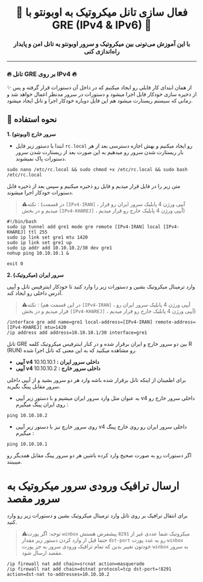 <div align="center">

<h1>🚀 فعال سازی تانل میکروتیک به اوبونتو با GRE (IPv4 & IPv6) 🚀</h1>

<h3>با این آموزش می‌تونی بین میکروتیک و سرور اوبونتو یه تانل امن و پایدار راه‌اندازی کنی</h3>

</div>

---

<h3>🔥 تانل GRE بر روی IPv4 🔥</h3>

✨ از همان ابتدای کار فایلی رو ایجاد میکنیم که در داخل آن دستورات قرار گرفته و پس از ذخیره سازی خودکار فایل اجرا میشود و دستورات در سرور مدنظر اعمال خواهد شد و زمانی که سیستم ریستارت میشود هم این فایل دوباره خودکار اجرا و تانل ایجاد میشود.


## 🚀 نحوه استفاده
**1. سرور خارج (اوبونتو)**
- ابتدا با دستور زیر فایل `rc.local` رو ایجاد میکنیم و بهش اجازه دسترسی بعد از هر بار ریستارت شدن سرور رو میدهیم به این صورت بعد از ریستارت شدن سرور دستورات پاک نمیشوند.
```shell
sudo nano /etc/rc.local && sudo chmod +x /etc/rc.local && sudo bash /etc/rc.local
```
متن زیر را در فایل قرار میدیم و فایل رو ذخیره میکنیم و سپس بعد از ذخیره فایل دستورات خودکار اجرا میشوند.
>⚠️نکته : (در قسمت `[IPv4-IRAN]` ، آیپی ورژن 4 پابلیک سرور ایران رو قرار میدیم و در بخش `[IPv4-KHAREJ]` ، آیپی ورژن 4 پابلیک خارج رو قرار میدیم)
```shell
#!/bin/bash
sudo ip tunnel add gre1 mode gre remote [IPv4-IRAN] local [IPv4-KHAREJ] ttl 255
sudo ip link set gre1 mtu 1420
sudo ip link set gre1 up
sudo ip addr add 10.10.10.2/30 dev gre1
nohup ping 10.10.10.1 &

exit 0
```
**2. سرور ایران (میکروتیک)**

وارد ترمینال میکروتیک بشین و دستورات زیر را وارد کنید تا خودکار اینترفیس تانل و آیپی آدرس داخلی رو ایجاد کند.
>⚠️نکته : (در این قسمت هم `[IPv4-IRAN]` ، آیپی ورژن 4 پابلیک سرور ایران رو قرار میدیم و در بخش `[IPv4-KHAREJ]` ، آیپی ورژن 4 پابلیک خارج رو قرار میدیم)

```shell
/interface gre add name=gre1 local-address=[IPv4-IRAN] remote-address=[IPv4-KHAREJ] mtu=1420
/ip address add address=10.10.10.1/30 interface=gre1
```
تانل GRE بین دو سرور خارج و ایران برقرار شده و در کنار اینترفیس میکروتیک کلمه R (RUN) رو مشاهده میکنید که به این معنی که تانل اجرا شده.

 - **آیپی v4 داخلی سرور ایران :** 10.10.10.1
 - **آیپی v4 داخلی سرور خارج :** 10.10.10.2

برای اطمینان از اینکه تانل برقرار شده باشه وارد هر دو سرور بشید و از آیپی داخلی سرور مقابل پینگ بگیرید.
- به عنوان مثل وارد سرور ایران میشیم و با دستور زیر آیپی v4 داخلی سرور خارج رو روی ایران پینگ میگیرم : 
```shell
ping 10.10.10.2
```
- روی سرور خارچ نیز با دستور زیر آیپی v4 داخلی سرور ایران رو روی خارج پینگ میگیرم :
```shell
ping 10.10.10.1
```
اگر دستورات رو به صورت صحیح وارد کرده باشین هر دو سرور پینگ مقابل همدیگر رو میبینند.

# ارسال ترافیک ورودی سرور میکروتیک به سرور مقصد
برای انتقال ترافیک بر روی تانل وارد ترمینال میکروتیک بشین و دستورات زیر رو وارد کنید.
>⚠️توجه: اگر پورت `winbox` میکروتیک شما عددی غیر از `8291` پیشفرض هستش حتما قبل از وارد کردن دستور زیر مقدار `dst-port` رو به عدد پورت `winbox` خودتون تغییر بدین که تمام ترافیک ورودی سرور به جز پورت `winbox` به سرور مقصد ارسال شود.
```shell
/ip firewall nat add chain=srcnat action=masquerade
/ip firewall nat add chain=dstnat protocol=tcp dst-port=!8291 action=dst-nat to-addresses=10.10.10.2
```
